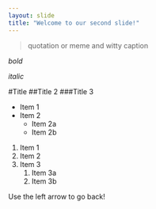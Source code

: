 ```yaml
---
layout: slide
title: "Welcome to our second slide!"
---
```

> quotation or meme and witty caption

*bold*

_italic_

#Title
##Title 2
###Title 3

* Item 1
* Item 2
  * Item 2a
  * Item 2b
  
1. Item 1
1. Item 2
1. Item 3
   1. Item 3a
   1. Item 3b

Use the left arrow to go back!


